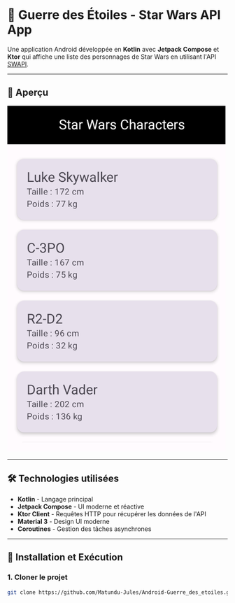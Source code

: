 # 🌌 Guerre des Étoiles - Star Wars API App

Une application Android développée en **Kotlin** avec **Jetpack Compose** et **Ktor** qui affiche une liste des personnages de Star Wars en utilisant l'API [SWAPI](https://swapi.dev/).

---

## 📸 **Aperçu**
![img.png](img.png)

---

## 🛠 **Technologies utilisées**
- **Kotlin** - Langage principal
- **Jetpack Compose** - UI moderne et réactive
- **Ktor Client** - Requêtes HTTP pour récupérer les données de l'API
- **Material 3** - Design UI moderne
- **Coroutines** - Gestion des tâches asynchrones

---

## 🚀 **Installation et Exécution**
### **1. Cloner le projet**
```sh
git clone https://github.com/Matundu-Jules/Android-Guerre_des_etoiles.git
